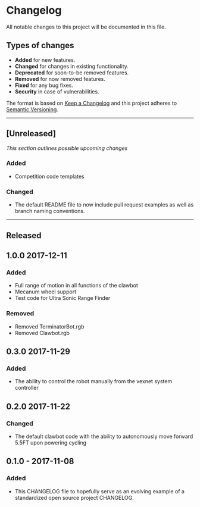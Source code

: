 # Changelog
All notable changes to this project will be documented in this file.

## Types of changes
- **Added** for new features.
- **Changed** for changes in existing functionality.
- **Deprecated** for soon-to-be removed features.
- **Removed** for now removed features.
- **Fixed** for any bug fixes.
- **Security** in case of vulnerabilities.

The format is based on [Keep a Changelog](http://keepachangelog.com/en/1.0.0/)
and this project adheres to [Semantic Versioning](http://semver.org/spec/v2.0.0.html).

***

## [Unreleased]
*This section outlines possible upcoming changes*

### Added
- Competition code templates

### Changed
- The default README file to now include pull request examples as well as branch naming conventions.

****
## Released
## 1.0.0 2017-12-11
### Added
- Full range of motion in all functions of the clawbot
- Mecanum wheel support
- Test code for Ultra Sonic Range Finder
### Removed
- Removed TerminatorBot.rgb
- Removed Clawbot.rgb

## 0.3.0 2017-11-29
### Added
- The ability to control the robot manually from the vexnet system controller

## 0.2.0 2017-11-22
### Changed
- The default clawbot code with the ability to autonomously move forward 5.5FT upon powering cycling

## 0.1.0 - 2017-11-08
### Added
- This CHANGELOG file to hopefully serve as an evolving example of a
  standardized open source project CHANGELOG.
